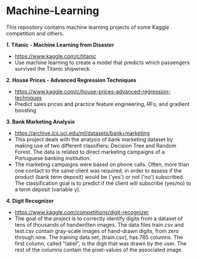 # Machine-Learning
This repository contains machine learning projects of some Kaggle competition and others.

**1. Titanic - Machine Learning from Disaster**
- https://www.kaggle.com/c/titanic
- Use machine learning to create a model that predicts which passengers survived the Titanic shipwreck.

**2. House Prices - Advanced Regression Techniques**
- https://www.kaggle.com/c/house-prices-advanced-regression-techniques
- Predict sales prices and practice feature engineering, RFs, and gradient boosting

**3. Bank Marketing Analysis**
- https://archive.ics.uci.edu/ml/datasets/bank+marketing
- This project deals with the analysis of bank marketing dataset by making use of two different classifiers: Decision Tree and Random Forest. The data is related to direct marketing campaigns of a Portuguese banking institution. 
- The marketing campaigns were based on phone calls. Often, more than one contact to the same client was required, in order to assess if the product (bank term deposit) would be ('yes') or not ('no') subscribed. The classification goal is to predict if the client will subscribe (yes/no) to a term deposit (variable y).

**4. Digit Recognizer**
- https://www.kaggle.com/competitions/digit-recognizer
- The goal of the project is to correctly identify digits from a dataset of tens of thousands of handwritten images. The data files train.csv and test.csv contain gray-scale images of hand-drawn digits, from zero through nine. The training data set, (train.csv), has 785 columns. The first column, called "label", is the digit that was drawn by the user. The rest of the columns contain the pixel-values of the associated image.


